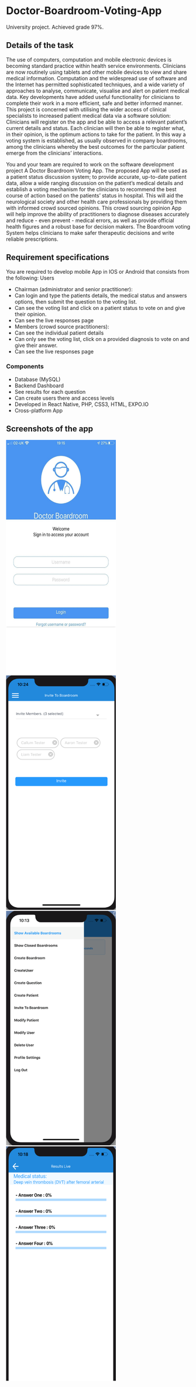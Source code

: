 # Doctor-Boardroom-Voting-App

University project. Achieved grade 97%.

## Details of the task

The use of computers, computation and mobile electronic devices is becoming standard practice
within health service environments. Clinicians are now routinely using tablets and other mobile
devices to view and share medical information. Computation and the widespread use of
software and the Internet has permitted sophisticated techniques, and a wide variety of
approaches to analyse, communicate, visualise and alert on patient medical data. Key
developments have added useful functionality for clinicians to complete their work in a more
efficient, safe and better informed manner. This project is concerned with utilising the wider
access of clinical specialists to increased patient medical data via a software solution: Clinicians
will register on the app and be able to access a relevant patient’s current details and status. Each
clinician will then be able to register what, in their opinion, is the optimum actions to take for
the patient. In this way a voting system is established, as usually observed in company
boardrooms, among the clinicians whereby the best outcomes for the particular patient emerge
from the clinicians’ interactions.

You and your team are required to work on the software development project A Doctor
Boardroom Voting App. The proposed App will be used as a patient status discussion system; to
provide accurate, up-to-date patient data, allow a wide ranging discussion on the patient’s
medical details and establish a voting mechanism for the clinicians to recommend the best
course of action based on the patients’ status in hospital. This will aid the neurological society
and other health care professionals by providing them with informed crowd sourced opinions.
This crowd sourcing opinion App will help improve the ability of practitioners to diagnose
diseases accurately and reduce - even prevent - medical errors, as well as provide official health
figures and a robust base for decision makers. The Boardroom voting System helps clinicians to
make safer therapeutic decisions and write reliable prescriptions.

## Requirement specifications

You are required to develop mobile App in IOS or Android that consists from the following:
Users
- Chairman (administrator and senior practitioner):
- Can login and type the patients details, the medical status and answers options,
then submit the question to the voting list.
- Can see the voting list and click on a patient status to vote on and give their
opinion.
- Can see the live responses page
- Members (crowd source practitioners):
- Can see the individual patient details
- Can only see the voting list, click on a provided diagnosis to vote on and give their
answer.
- Can see the live responses page

### Components
- Database (MySQL)
- Backend Dashboard
- See results for each question
- Can create users there and access levels
- Developed in React Native, PHP, CSS3, HTML, EXPO.IO
- Cross-platform App 

## Screenshots of the app

<img src="Screenshots/screenshot2.png" height="640" width="300"></img>
<img src="Screenshots/screenshot1.png" height="640" width="300"></img>
<img src="Screenshots/screenshot3.png" height="640" width="300"></img>
<img src="Screenshots/screenshot4.png" height="640" width="300"></img>
